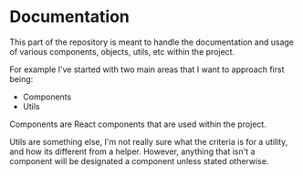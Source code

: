 # Documentation

This part of the repository is meant to handle the documentation and usage of various components, objects, utils, etc within the project.

For example I've started with two main areas that I want to approach first being:

- Components
- Utils

Components are React components that are used within the project.

Utils are something else, I'm not really sure what the criteria is for a utility, and how its different from a helper. However, anything that isn't a component will be designated a component unless stated otherwise.
